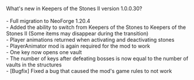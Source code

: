 What's new in Keepers of the Stones II version 1.0.0.30?<br />
<br />- Full migration to NeoForge 1.20.4
<br />- Added the ability to switch from Keepers of the Stones to Keepers of the Stones II (Some items may disappear during the transition)
<br />- Player animations returned when activating and deactivating stones
<br />- PlayerAnimator mod is again required for the mod to work
<br />- One key now opens one vault 
<br />- The number of keys after defeating bosses is now equal to the number of vaults in the structures
<br />- [Bugfix] Fixed a bug that caused the mod's game rules to not work